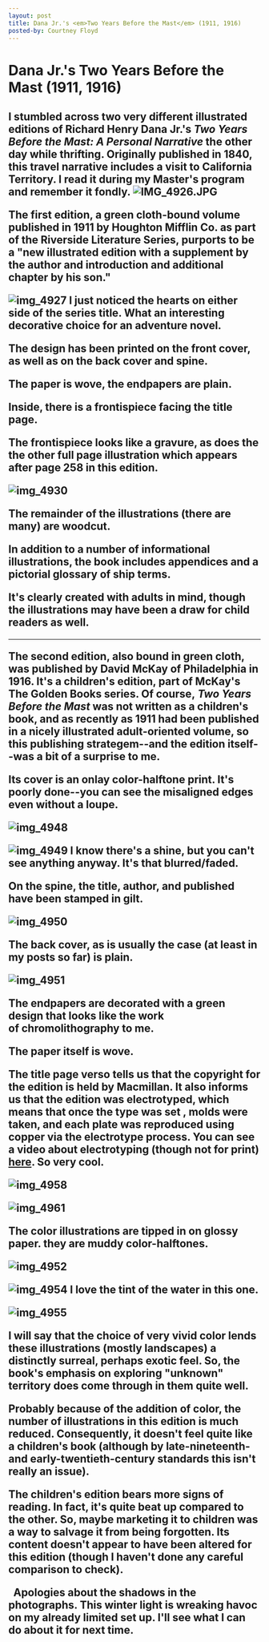 ```yaml
---
layout: post
title: Dana Jr.'s <em>Two Years Before the Mast</em> (1911, 1916)
posted-by: Courtney Floyd
---
```


<h1>Dana Jr.'s Two Years Before the Mast (1911, 1916)</h1>

<h2 style="text-align:left">I stumbled across two very different illustrated editions of Richard Henry Dana Jr.'s <em>Two Years Before the Mast: A Personal Narrative </em>the other day while thrifting. Originally published in 1840, this travel narrative includes a visit to California Territory. I read it during my Master's program and remember it fondly.

<img class="aligncenter size-full wp-image-2430" src="https://courtneyafloyd.files.wordpress.com/2016/12/img_4926.jpg" alt="IMG_4926.JPG">

<!--more-->

<p>The first edition, a green cloth-bound volume published in 1911 by Houghton Mifflin Co. as part of the Riverside Literature Series, purports to be a "new illustrated edition with a supplement by the author and introduction and additional chapter by his son."</p>

<img class="aligncenter size-full wp-image-2432" src="https://courtneyafloyd.files.wordpress.com/2016/12/img_4927.jpg" alt="img_4927"> I just noticed the hearts on either side of the series title. What an interesting decorative choice for an adventure novel.

<p>The design has been printed on the front cover, as well as on the back cover and spine.</p>

<p>The paper is wove, the endpapers are plain.</p>

<p>Inside, there is a frontispiece facing the title page.</p>

<p>The frontispiece looks like a gravure, as does the the other full page illustration which appears after page 258 in this edition.</p>

<img class="aligncenter size-full wp-image-2452" src="https://courtneyafloyd.files.wordpress.com/2016/12/img_49301.jpg" alt="img_4930"><br>

The remainder of the illustrations (there are many) are woodcut.

<p>In addition to a number of informational illustrations, the book includes appendices and a pictorial glossary of ship terms.</p>

<p>It's clearly created with adults in mind, though the illustrations may have been a draw for child readers as well.</p>

<hr />

<p>The second edition, also bound in green cloth, was published by David McKay of Philadelphia in 1916. It's a children's edition, part of McKay's The Golden Books series. Of course, <em>Two Years Before the Mast </em>was not written as a children's book, and as recently as 1911 had been published in a nicely illustrated adult-oriented volume, so this publishing strategem--and the edition itself--was a bit of a surprise to me.</p>

<p>Its cover is an onlay color-halftone print. It's poorly done--you can see the misaligned edges even without a loupe.</p>

<img class="aligncenter size-full wp-image-2481" src="https://courtneyafloyd.files.wordpress.com/2016/12/img_4948.jpg" alt="img_4948"><br>

<img class="aligncenter size-full wp-image-2482" src="https://courtneyafloyd.files.wordpress.com/2016/12/img_4949.jpg" alt="img_4949"> I know there's a shine, but you can't see anything anyway. It's that blurred/faded.<br>

On the spine, the title, author, and published have been stamped in gilt.

<img class="aligncenter size-large wp-image-2483" src="https://courtneyafloyd.files.wordpress.com/2016/12/img_4950.jpg?w=768" alt="img_4950"><br>

<p>The back cover, as is usually the case (at least in my posts so far) is plain.</p>

<img class="aligncenter size-full wp-image-2484" src="https://courtneyafloyd.files.wordpress.com/2016/12/img_4951.jpg" alt="img_4951"><br>

<p>The endpapers are decorated with a green design that looks like the work of chromolithography to me.</p>

<p>The paper itself is wove.</p>

<p>The title page verso tells us that the copyright for the edition is held by Macmillan. It also informs us that the edition was <strong>electrotyped</strong>, which means that once the type was set , molds were taken, and each plate was reproduced using copper via the electrotype process. You can see a video about electrotyping (though not for print) <a href="https://www.youtube.com/watch?v=iTytvWs5nV8" target="_blank">here</a>. So very cool.</p>

<img class="aligncenter size-full wp-image-2493" src="https://courtneyafloyd.files.wordpress.com/2016/12/img_4958.jpg" alt="img_4958"><br>

<img class="aligncenter size-full wp-image-2497" src="https://courtneyafloyd.files.wordpress.com/2016/12/img_4961.jpg" alt="img_4961"><br>

<p>The color illustrations are tipped in on glossy paper. they are muddy color-halftones.</p>

<img class="aligncenter size-full wp-image-2498" src="https://courtneyafloyd.files.wordpress.com/2016/12/img_4952.jpg" alt="img_4952"><br>

<img class="aligncenter size-full wp-image-2499" src="https://courtneyafloyd.files.wordpress.com/2016/12/img_4954.jpg" alt="img_4954"> I love the tint of the water in this one.<br>

<img class="aligncenter size-full wp-image-2500" src="https://courtneyafloyd.files.wordpress.com/2016/12/img_4955.jpg" alt="img_4955"><br>

<p>I will say that the choice of very vivid color lends these illustrations (mostly landscapes) a distinctly surreal, perhaps exotic feel. So, the book's emphasis on exploring "unknown" territory does come through in them quite well.</p>

<p>Probably because of the addition of color, the number of illustrations in this edition is much reduced. Consequently, it doesn't feel quite like a children's book (although by late-nineteenth- and early-twentieth-century standards this isn't really an issue).</p>

<p>The children's edition bears more signs of reading. In fact, it's quite beat up compared to the other. So, maybe marketing it to children was a way to salvage it from being forgotten. Its content doesn't appear to have been altered for this edition (though I haven't done any careful comparison to check).</p>

 
**Apologies about the shadows in the photographs. This winter light is wreaking havoc on my already limited set up. I'll see what I can do about it for next time.**</h2>

 

 
